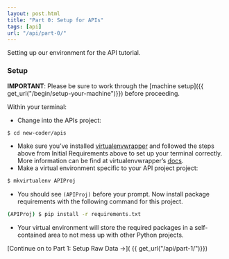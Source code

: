 ```yaml
---
layout: post.html
title: "Part 0: Setup for APIs"
tags: [api]
url: "/api/part-0/"
---
```


Setting up our environment for the API tutorial.

### Setup

**IMPORTANT**: Please be sure to work through the [machine setup]({{ get_url("/begin/setup-your-machine")}}) before proceeding.

Within your terminal:

* Change into the APIs project:

```bash
$ cd new-coder/apis
```
* Make sure you’ve installed [virtualenvwrapper](http://pypi.python.org/pypi/virtualenvwrapper) and followed the steps above from Initial Requirements above to set up your terminal correctly.  More information can be find at virtualenvwrapper’s [docs](http://virtualenvwrapper.readthedocs.org/en/latest/).
* Make a virtual environment specific to your API project project:

```bash
$ mkvirtualenv APIProj
```
* You should see `(APIProj)` before your prompt. Now install package requirements with the following command for this project.

```bash
(APIProj) $ pip install -r requirements.txt
```
* Your virtual environment will store the required packages in a self-contained area to not mess up with other Python projects.

[Continue on to Part 1: Setup Raw Data &rarr;]( {{ get_url("/api/part-1/")}})
